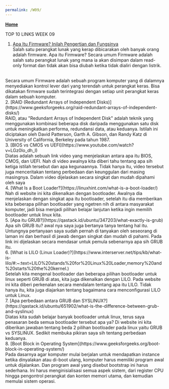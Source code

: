 ```yaml
---
permalink: /W09/
---
```

[**Home**](https://muhammadhafizmm.github.io/os211/)

TOP 10 LINKS WEEK 09
1. [Apa Itu Firmware? Inilah Pengertian dan Fungsinya](https://qwords.com/blog/apa-itu-firmware/)<br>
Salah satu perangkat lunak yang kerap dibicarakan oleh banyak orang adalah firmware. Apa itu Firmware? Secara umum Firmware adalah salah satu perangkat lunak yang mana ia akan disimpan dalam read-only format dan tidak akan bisa diubah ketika tidak dialiri dengan listrik.<br>
<br>
Secara umum Firmware adalah sebuah program komputer yang di dalamnya menyediakan kontrol lever dari yang terendah untuk perangkat keras. Bisa dikatakan firmware sudah terintegrasi dengan setiap unit perangkat keras dalam sebuah komputer.<br>
2. [RAID (Redundant Arrays of Independent Disks)](https://www.geeksforgeeks.org/raid-redundant-arrays-of-independent-disks/)<br>
RAID, atau "Redundant Arrays of Independent Disk" adalah teknik yang menggunakan kombinasi beberapa disk daripada menggunakan satu disk untuk meningkatkan performa, redundansi data, atau keduanya. Istilah ini diciptakan oleh David Patterson, Garth A. Gibson, dan Randy Katz di University of California, Berkeley pada tahun 1987.<br>
3. [BIOS vs CMOS vs UEFI](https://www.youtube.com/watch?v=LGz0Io_dh_I)<br>
Diatas adalah sebuah link video yang menjelaskan antara apa itu BIOS, CMOS, dan UEFI. Nah di video awalnya kita diberi tahu tentang apa sih ketiga istilah tersebut dan apa kegunaannya. Tidak hanya itu, video tersebut juga menceritakan tentang perbedaan dan keunggulan dari masing masingnya. Dalam video dijelaskan secara singkat dan mudah dipahami oleh saya<br>
4. [What Is a Boot Loader?](https://linuxhint.com/what-is-a-boot-loader/)<br>
Nah di website ini kita dikenalkan dengan bootloader. Awalnya dia menjelaskan dengan singkat apa itu bootloader, setelah itu dia memberikan kita beberapa pilihan bootloader yang ngetren nih di antara masyarakat komputer, jadi bisa menjadi pilihan belajar lanjutan ketika ingin memilih bootloader untuk linux kita.<br>
5. [Apa itu GRUB?](https://qastack.id/ubuntu/347203/what-exactly-is-grub)<br>
Apa sih GRUB itu? awal nya saya juga bertanya tanya tentang hal itu. Untungnya pertanyaan saya sudah pernah di tanyakan oleh seseorang di laman ini dan berhasil di jawab dengan singkat dan mudah di pahami. Pada link ini dijelaskan secara mendasar untuk pemula sebenarnya apa sih GRUB itu.<br>
6. [What is LILO (Linux Loader)?](https://www.interserver.net/tips/kb/what-is-lilo/#:~:text=LILO%20stands%20for%20Linux%20Loader,memory%20and%20starts%20the%20kernel.)<br>
Setelah kita mengenal bootloader dan beberapa pilihan bootloader untuk linux seperti GRUB di atas, kita juga dikenalkan dengan LILO. Pada website ini kita diberi perkenalan secara mendalam tentang apa itu LILO. Tidak hanya itu, kita juga diajarkan tentang bagaimana cara menconfigurasi LILO untuk Linux.<br>
7. [Apa perbedaan antara GRUB dan SYSLINUX?](https://qastack.id/ubuntu/651902/what-is-the-difference-between-grub-and-syslinux)<br>
Diatas kita sudah belajar banyak bootloader untuk linux, terus saya penasaran beda semua bootloader tersebut apa ya? Di website ini kita diberikan jawaban tentang beda 2 pilihan bootloader pada linux yaitu GRUB vs SYSLINUX. Sedikit membuka pikiran saya sih tentang perbedaan keduanya.<br>
8. [Boot Block in Operating System](https://www.geeksforgeeks.org/boot-block-in-operating-system/)<br>
Pada dasarnya agar komputer mulai berjalan untuk mendapatkan instance ketika dinyalakan atau di-boot ulang, komputer harus memiliki program awal untuk dijalankan. Dan program awal yang disebut bootstrap ini harus sederhana. Ini harus menginisialisasi semua aspek sistem, dari register CPU hingga pengontrol perangkat dan konten memori utama, dan kemudian memulai sistem operasi.<br>
